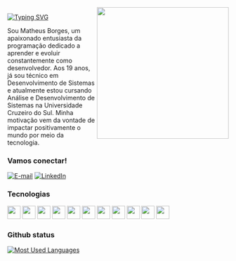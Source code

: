 <img align="right" alt="" height="300px" src="./me.png">

[![Typing SVG](https://readme-typing-svg.demolab.com?font=Fira+Code&weight=600&size=25&pause=1000&color=0066FF&random=false&width=435&height=40&lines=Ol%C3%A1%2C+eu+sou+o+Matheus+Borges!+%F0%9F%91%BE%F0%9F%93%9A%F0%9F%92%99)](https://git.io/typing-svg)

<p align="left">Sou Matheus Borges, um apaixonado entusiasta da programação dedicado a aprender e evoluir constantemente como desenvolvedor. Aos 19 anos, já sou técnico em Desenvolvimento de Sistemas e atualmente estou cursando Análise e Desenvolvimento de Sistemas na Universidade Cruzeiro do Sul. Minha motivação vem da vontade de impactar positivamente o mundo por meio da tecnologia.

<h3 align="left">Vamos conectar!</h3>

[![E-mail](https://img.shields.io/badge/-Email-000?style=for-the-badge&logo=microsoft-outlook&logoColor=0066FF&color:FFF)](mailto:mathesuborgescode@gmail.com)
[![LinkedIn](https://img.shields.io/badge/-LinkedIn-000?style=for-the-badge&logo=linkedin&logoColor=0066FF&color:FFF)](https://www.linkedin.com/in/matheus-borges-coder/)

<h3 align="left">Tecnologias</h3>

<div align="left">
  <img width="30" src="https://cdn.jsdelivr.net/gh/devicons/devicon/icons/html5/html5-original.svg" />
  <img width="30" src="https://cdn.jsdelivr.net/gh/devicons/devicon/icons/css3/css3-original.svg" />
  <img width="30" src="https://cdn.jsdelivr.net/gh/devicons/devicon/icons/javascript/javascript-original.svg" />
  <img width="30" src="https://www.svgrepo.com/show/452075/node-js.svg" />
  <img width="30" src="https://www.svgrepo.com/show/374146/typescript-official.svg" />
  <img width="30" src="https://cdn.worldvectorlogo.com/logos/react-2.svg" />
  <img width="30" src="https://cdn.worldvectorlogo.com/logos/next-js.svg" />
  <img width="30" src="https://www.svgrepo.com/show/452156/angular.svg" />
  <img width="30" src="https://cdn.jsdelivr.net/gh/devicons/devicon/icons/svelte/svelte-original.svg" />
  <img width="30" src="https://www.svgrepo.com/show/373604/flutter.svg" />
  <img width="30" src="https://cdn.jsdelivr.net/gh/devicons/devicon/icons/spring/spring-original.svg" />
</div>

<h3>Github status</h3>

[![Most Used Languages](https://github-readme-stats-git-masterrstaa-rickstaa.vercel.app/api/top-langs/?username=borgeta-code&line_height=10&card_width=290&layout=compact&hide_title=false&count_private=true&langs_count=4&show_icons=true&title_color=0066FF&hide=html,css&bg_color=000&text_color=8B8B8B&border_radius=3&border_color=561760&count_private=true)](https://github.com/mari4souza/github-readme-stats)
<br>
